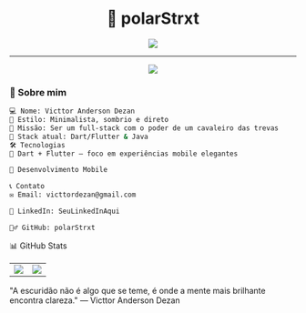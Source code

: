 <h1 align="center">🦇 polarStrxt</h1>

<p align="center">
  <img src="https://readme-typing-svg.herokuapp.com?font=Fira+Code&size=22&pause=1000&color=888888&center=true&vCenter=true&width=450&lines=Full-stack+in+progress...;Code+like+Batman+%F0%9F%8E%AF" />
</p>

---

<div align="center">
  <img src="https://capsule-render.vercel.app/api?type=waving&height=120&text=Bem-vindo(a)&fontAlign=38&fontColor=AAAAAA&color=0:0d0d0d,100:1a1a1a" />
</div>

### 🧠 Sobre mim

```bash
💻 Nome: Victtor Anderson Dezan
🌌 Estilo: Minimalista, sombrio e direto
🦾 Missão: Ser um full-stack com o poder de um cavaleiro das trevas
🚀 Stack atual: Dart/Flutter & Java
🛠️ Tecnologias
💙 Dart + Flutter — foco em experiências mobile elegantes

📱 Desenvolvimento Mobile

📞 Contato
✉️ Email: victtordezan@gmail.com

💼 LinkedIn: SeuLinkedInAqui

🧛‍♂️ GitHub: polarStrxt
```
📊 GitHub Stats
<table align="center">
  <tr>
    <td>
      <img src="https://github-readme-stats.vercel.app/api?username=polarStrxt&show_icons=true&theme=tokyonight&hide_border=true" />
    </td>
    <td>
      <img src="https://github-readme-streak-stats.herokuapp.com/?user=polarStrxt&theme=tokyonight&hide_border=true" />
    </td>
  </tr>
</table>
"A escuridão não é algo que se teme, é onde a mente mais brilhante encontra clareza."
— Victtor Anderson Dezan
